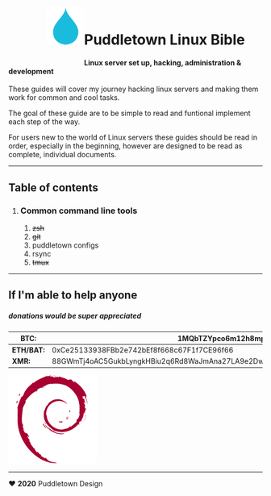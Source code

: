 

# ![spacer](spacer.gif)![puddletown logo](logo-puddletown.png)Puddletown Linux Bible

####  ![spacer](spacer.gif)![spacer](spacer.gif)Linux server set up, hacking, administration & development

These guides will cover my journey hacking linux servers and making them work for common and cool tasks.

The goal of these guide are to be simple to read and funtional implement each step of the way.

For users new to the world of Linux servers these guides should be read in order, especially in the beginning, however are designed to be read as complete, individual documents.

------

## Table of contents 

1. ### Common command line tools

   1. ~~zsh~~
   2. ~~git~~
   3. puddletown configs
   4. rsync
   5. ~~tmux~~

------

## If I'm able to help anyone

##### donations would be super appreciated

| **BTC:**     | 1MQbTZYpco6m12h8mpuFhr35h4xSKCKMTW                           |
| ------------ | ------------------------------------------------------------ |
| **ETH/BAT:** | 0xCe25133938FBb2e742bEf8f668c67F1f7CE96f66                   |
| **XMR:**     | 88GWmTj4oAC5GukbLyngkHBiu2q6Rd8WaJmAna27LA9e2DwnFtpsAiVMSeUzZLvi3W7bhopf1NKyXgAyvHzDzt1R8qsAp3v |

![debian linux logo](logo-debian.png)

------

❤ **2020** Puddletown Design

